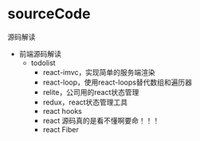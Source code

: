 # sourceCode
源码解读

- 前端源码解读
    - todolist 
        - react-imvc，实现简单的服务端渲染
        - react-loop，使用react-loops替代数组和遍历器
        - relite，公司用的react状态管理
        - redux，react状态管理工具
        - react hooks 
        - react 源码真的是看不懂啊要命！！！
        - react Fiber 
